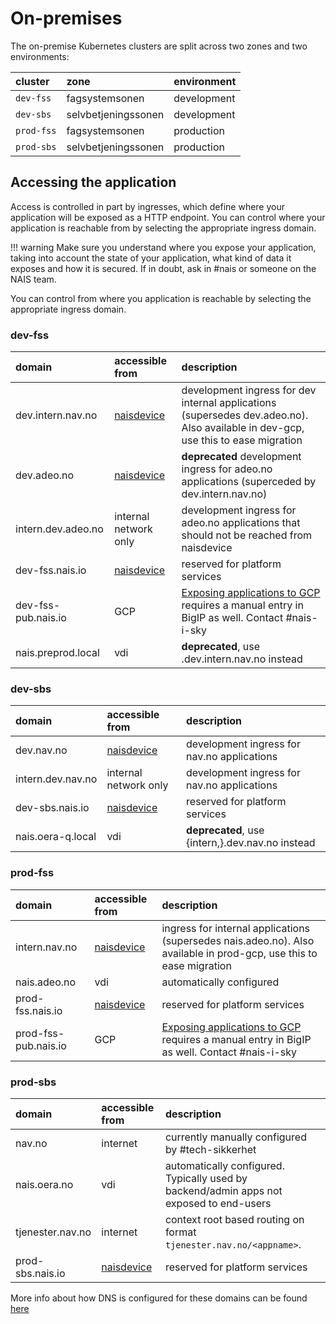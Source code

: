 # On-premises

The on-premise Kubernetes clusters are split across two zones and two environments:

| cluster | zone | environment |
| :--- | :--- | :--- |
| `dev-fss` | fagsystemsonen | development |
| `dev-sbs` | selvbetjeningssonen | development |
| `prod-fss` | fagsystemsonen | production |
| `prod-sbs` | selvbetjeningssonen | production |

## Accessing the application

Access is controlled in part by ingresses, which define where your application will be exposed as a HTTP endpoint. You can control where your application is reachable from by selecting the appropriate ingress domain.

!!! warning
    Make sure you understand where you expose your application, taking into account the state of your application, what kind of data it exposes and how it is secured. If in doubt, ask in \#nais or someone on the NAIS team.


You can control from where you application is reachable by selecting the appropriate ingress domain.

### dev-fss

| domain | accessible from | description |
| :--- | :--- | :--- |
| dev.intern.nav.no | [naisdevice](../device/) | development ingress for dev internal applications (supersedes dev.adeo.no). Also available in dev-gcp, use this to ease migration |
| dev.adeo.no | [naisdevice](../device/) | **deprecated** development ingress for adeo.no applications (superceded by dev.intern.nav.no) |
| intern.dev.adeo.no | internal network only | development ingress for adeo.no applications that should not be reached from naisdevice |
| dev-fss.nais.io | [naisdevice](../device/) | reserved for platform services |
| dev-fss-pub.nais.io | GCP | [Exposing applications to GCP][sonekryssing] requires a manual entry in BigIP as well. Contact #nais-i-sky |
| nais.preprod.local | vdi | **deprecated**, use .dev.intern.nav.no instead |

### dev-sbs

| domain | accessible from | description |
| :--- | :--- | :--- |
| dev.nav.no | [naisdevice](../device/) | development ingress for nav.no applications |
| intern.dev.nav.no | internal network only | development ingress for nav.no applications |
| dev-sbs.nais.io | [naisdevice](../device/) | reserved for platform services |
| nais.oera-q.local | vdi | **deprecated**, use {intern,}.dev.nav.no instead |

### prod-fss

| domain | accessible from | description |
| :--- | :--- | :--- |
| intern.nav.no | [naisdevice](../device/) | ingress for internal applications (supersedes nais.adeo.no). Also available in prod-gcp, use this to ease migration |
| nais.adeo.no | vdi | automatically configured |
| prod-fss.nais.io | [naisdevice](../device/) | reserved for platform services |
| prod-fss-pub.nais.io | GCP | [Exposing applications to GCP][sonekryssing] requires a manual entry in BigIP as well. Contact #nais-i-sky |

### prod-sbs

| domain | accessible from | description |
| :--- | :--- | :--- |
| nav.no | internet | currently manually configured by \#tech-sikkerhet |
| nais.oera.no | vdi | automatically configured. Typically used by backend/admin apps not exposed to end-users |
| tjenester.nav.no | internet | context root based routing on format `tjenester.nav.no/<appname>`. |
| prod-sbs.nais.io | [naisdevice](../device/) | reserved for platform services |

More info about how DNS is configured for these domains can be found [here](../appendix/ingress-dns.md)

[sonekryssing]: migrating-to-gcp.md#how-do-i-reach-an-application-found-on-premises-from-my-application-in-gcp
